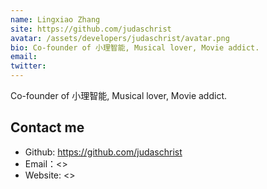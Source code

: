 ```yaml
---
name: Lingxiao Zhang
site: https://github.com/judaschrist
avatar: /assets/developers/judaschrist/avatar.png
bio: Co-founder of 小理智能, Musical lover, Movie addict.
email: 
twitter: 
---
```


Co-founder of 小理智能, Musical lover, Movie addict.

## Contact me

- Github: <https://github.com/judaschrist>
- Email：<>
- Website: <>
